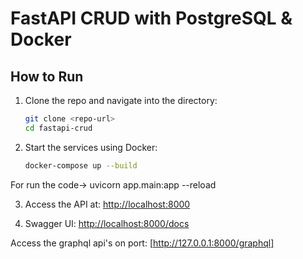 # FastAPI CRUD with PostgreSQL & Docker

## How to Run

1. Clone the repo and navigate into the directory:
   ```sh
   git clone <repo-url>
   cd fastapi-crud
   ```

2. Start the services using Docker:
   ```sh
   docker-compose up --build
   ```
For run the code->   uvicorn app.main:app --reload

3. Access the API at: [http://localhost:8000](http://localhost:8000)

4. Swagger UI: [http://localhost:8000/docs](http://localhost:8000/docs)

Access the graphql api's on port: [http://127.0.0.1:8000/graphql]
